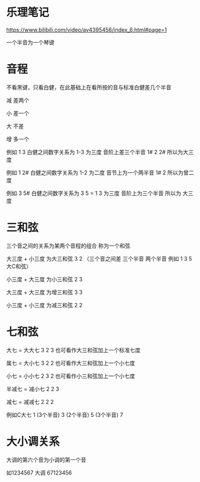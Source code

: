 # 乐理笔记  

https://www.bilibili.com/video/av4395456/index_6.html#page=1    
    
一个半音为一个琴键       
    
# 音程    
不看黑键，只看白健，在此基础上在看所按的音与标准白健差几个半音     
    
减 差两个    
    
小 差一个    
    
大 不差     
    
增 多一个    
    
例如 1 3  白健之间数字关系为 1-3 为三度  音阶上差三个半音 1# 2 2#  所以为大三度    
    
例如 1 2#  白健之间数字关系为 1-2 为二度  音节上为一个两半音 1# 2  所以为曾二度      
    
例如 3 5# 白健之间数字关系为 3 5 = 1 3  为三度  音阶上为三个半音 所以为 大三度    
    
# 三和弦    
三个音之间的关系为某两个音程的组合 称为一个和弦    
    
大三度 + 小三度 为大三和弦 3 2 （三个音之间差 三个半音 两个半音 例如 1 3 5  大C和弦）     
    
小三度 + 大三度 为小三和弦 2 3     
    
大三度 + 大三度 为增三和弦 3 3    
    
小三度 + 小三度 为减三和弦 2 2    
    
# 七和弦    
大七 = 大大七 3 2 3 也可看作大三和弦加上一个标准七度     
    
属七 = 大小七 3 2 2 也可看作大三和弦加上一个小七度    
    
小七 = 小小七 2 3 2 也可看作小三和弦加上一个小七度    
    
半减七 = 减小七 2 2 3    
    
减七 = 减减七 2 2 2    
    
例如C大七  1 (3个半音) 3 (2个半音) 5 (3个半音) 7     
    
# 大小调关系    
大调的第六个音为小调的第一个音    
    
如1234567 大调 67123456      
